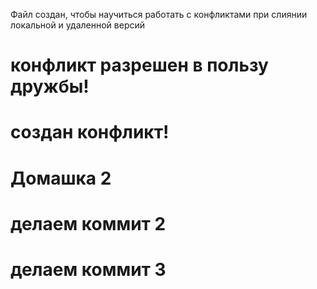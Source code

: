 Файл создан, чтобы научиться работать с конфликтами при слиянии локальной и удаленной версий
# конфликт разрешен в пользу дружбы!
# создан конфликт!
# Домашка 2
# делаем коммит 2
# делаем коммит 3
